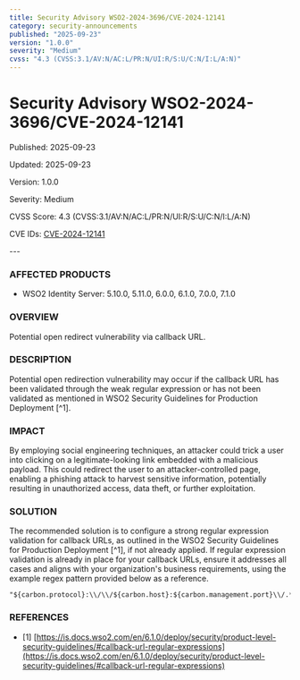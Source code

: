 ```yaml
---
title: Security Advisory WSO2-2024-3696/CVE-2024-12141
category: security-announcements
published: "2025-09-23" 
version: "1.0.0"
severity: "Medium"
cvss: "4.3 (CVSS:3.1/AV:N/AC:L/PR:N/UI:R/S:U/C:N/I:L/A:N)"
---
```


# Security Advisory WSO2-2024-3696/CVE-2024-12141

<p class="doc-info">Published: 2025-09-23</p> 
<p class="doc-info">Updated: 2025-09-23</p>
<p class="doc-info">Version: 1.0.0</p>
<p class="doc-info">Severity: Medium</p>
<p class="doc-info">CVSS Score: 4.3 (CVSS:3.1/AV:N/AC:L/PR:N/UI:R/S:U/C:N/I:L/A:N)</p>
<p class="doc-info">CVE IDs: <a href="https://www.cve.org/CVERecord?id=CVE-2024-12141">CVE-2024-12141</a></p>
---

### AFFECTED PRODUCTS
* WSO2 Identity Server: 5.10.0, 5.11.0, 6.0.0, 6.1.0, 7.0.0, 7.1.0


### OVERVIEW
Potential open redirect vulnerability via callback URL.


### DESCRIPTION
Potential open redirection vulnerability may occur if the callback URL has been validated through the weak regular expression or has not been validated as mentioned in WSO2 Security Guidelines for Production  Deployment [^1].


### IMPACT
By employing social engineering techniques, an attacker could trick a user into clicking on a legitimate-looking link embedded with a malicious payload. This could redirect the user to an attacker-controlled page, enabling a phishing attack to harvest sensitive information, potentially resulting in unauthorized access, data theft, or further exploitation.


### SOLUTION

The recommended solution is to configure a  strong regular expression validation for callback URLs, as outlined in the WSO2 Security Guidelines for Production Deployment [^1], if not already applied. If regular expression validation is already in place for your callback URLs, ensure it addresses all cases and aligns with your organization's business requirements, using the example regex pattern provided below as a reference. 

```
"${carbon.protocol}:\\/\\/${carbon.host}:${carbon.management.port}\\/.*"
```


### REFERENCES
* [1] [https://is.docs.wso2.com/en/6.1.0/deploy/security/product-level-security-guidelines/#callback-url-regular-expressions](https://is.docs.wso2.com/en/6.1.0/deploy/security/product-level-security-guidelines/#callback-url-regular-expressions)

